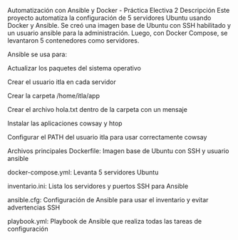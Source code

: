 Automatización con Ansible y Docker - Práctica Electiva 2
Descripción
Este proyecto automatiza la configuración de 5 servidores Ubuntu usando Docker y Ansible. Se creó una imagen base de Ubuntu con SSH habilitado y un usuario ansible para la administración. Luego, con Docker Compose, se levantaron 5 contenedores como servidores.

Ansible se usa para:

Actualizar los paquetes del sistema operativo

Crear el usuario itla en cada servidor

Crear la carpeta /home/itla/app

Crear el archivo hola.txt dentro de la carpeta con un mensaje

Instalar las aplicaciones cowsay y htop

Configurar el PATH del usuario itla para usar correctamente cowsay

Archivos principales
Dockerfile: Imagen base de Ubuntu con SSH y usuario ansible

docker-compose.yml: Levanta 5 servidores Ubuntu

inventario.ini: Lista los servidores y puertos SSH para Ansible

ansible.cfg: Configuración de Ansible para usar el inventario y evitar advertencias SSH

playbook.yml: Playbook de Ansible que realiza todas las tareas de configuración

